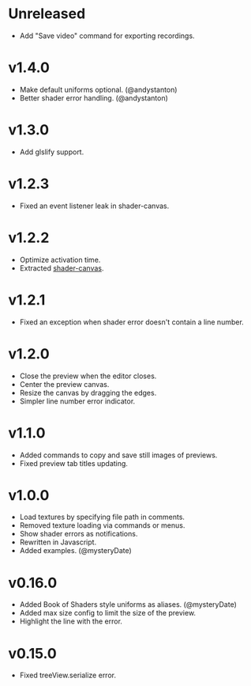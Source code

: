 # Unreleased

- Add "Save video" command for exporting recordings.

# v1.4.0

- Make default uniforms optional. (@andystanton)
- Better shader error handling. (@andystanton)

# v1.3.0

- Add glslify support.

# v1.2.3

- Fixed an event listener leak in shader-canvas.

# v1.2.2

- Optimize activation time.
- Extracted [shader-canvas](https://github.com/fordhurley/shader-canvas).

# v1.2.1

- Fixed an exception when shader error doesn't contain a line number.

# v1.2.0

- Close the preview when the editor closes.
- Center the preview canvas.
- Resize the canvas by dragging the edges.
- Simpler line number error indicator.

# v1.1.0

- Added commands to copy and save still images of previews.
- Fixed preview tab titles updating.

# v1.0.0

- Load textures by specifying file path in comments.
- Removed texture loading via commands or menus.
- Show shader errors as notifications.
- Rewritten in Javascript.
- Added examples. (@mysteryDate)

# v0.16.0

- Added Book of Shaders style uniforms as aliases. (@mysteryDate)
- Added max size config to limit the size of the preview.
- Highlight the line with the error.

# v0.15.0

- Fixed treeView.serialize error.
